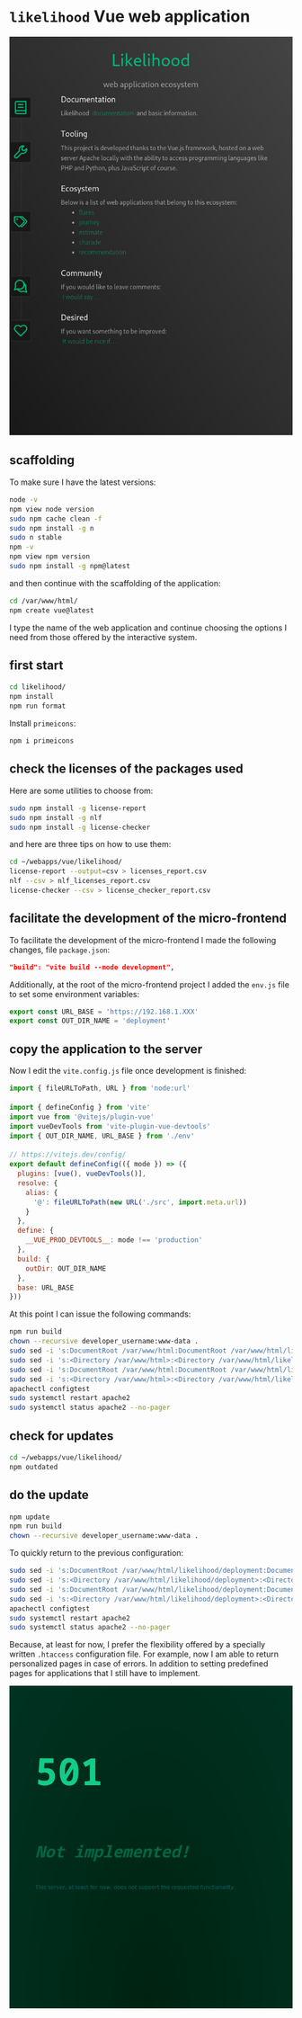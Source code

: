 # `likelihood` Vue web application

![likelihood landing page](screenshots/likelihood_landing_page.png)

## scaffolding

To make sure I have the latest versions:

```bash
node -v
npm view node version
sudo npm cache clean -f
sudo npm install -g n
sudo n stable
npm -v
npm view npm version
sudo npm install -g npm@latest
```

and then continue with the scaffolding of the application:

```sh
cd /var/www/html/
npm create vue@latest
```

I type the name of the web application and continue choosing the options I need from those offered by the interactive system.

## first start

```sh
cd likelihood/
npm install
npm run format
```

Install `primeicons`:

```sh
npm i primeicons
```

## check the licenses of the packages used

Here are some utilities to choose from:

```sh
sudo npm install -g license-report
sudo npm install -g nlf
sudo npm install -g license-checker
```

and here are three tips on how to use them:

```sh
cd ~/webapps/vue/likelihood/
license-report --output=csv > licenses_report.csv
nlf --csv > nlf_licenses_report.csv
license-checker --csv > license_checker_report.csv
```

## facilitate the development of the micro-frontend

To facilitate the development of the micro-frontend I made the following changes, file `package.json`:

```json
"build": "vite build --mode development",
```

Additionally, at the root of the micro-frontend project I added the `env.js` file to set some environment variables:

```js
export const URL_BASE = 'https://192.168.1.XXX'
export const OUT_DIR_NAME = 'deployment'
```

## copy the application to the server

Now I edit the `vite.config.js` file once development is finished:

```js
import { fileURLToPath, URL } from 'node:url'

import { defineConfig } from 'vite'
import vue from '@vitejs/plugin-vue'
import vueDevTools from 'vite-plugin-vue-devtools'
import { OUT_DIR_NAME, URL_BASE } from './env'

// https://vitejs.dev/config/
export default defineConfig(({ mode }) => ({
  plugins: [vue(), vueDevTools()],
  resolve: {
    alias: {
      '@': fileURLToPath(new URL('./src', import.meta.url))
    }
  },
  define: {
    __VUE_PROD_DEVTOOLS__: mode !== 'production'
  },
  build: {
    outDir: OUT_DIR_NAME
  },
  base: URL_BASE
}))
```

At this point I can issue the following commands:

```sh
npm run build
chown --recursive developer_username:www-data .
sudo sed -i 's:DocumentRoot /var/www/html:DocumentRoot /var/www/html/likelihood/deployment:g' /etc/apache2/sites-available/default-ssl.conf
sudo sed -i 's:<Directory /var/www/html>:<Directory /var/www/html/likelihood/deployment>:g' /etc/apache2/sites-available/default-ssl.conf
sudo sed -i 's:DocumentRoot /var/www/html:DocumentRoot /var/www/html/likelihood/deployment:g' /etc/apache2/sites-available/000-default.conf
sudo sed -i 's:<Directory /var/www/html>:<Directory /var/www/html/likelihood/deployment>:g' /etc/apache2/sites-available/000-default.conf
apachectl configtest
sudo systemctl restart apache2
sudo systemctl status apache2 --no-pager
```

## check for updates

```sh
cd ~/webapps/vue/likelihood/
npm outdated
```

## do the update

```sh
npm update
npm run build
chown --recursive developer_username:www-data .
```

To quickly return to the previous configuration:

```sh
sudo sed -i 's:DocumentRoot /var/www/html/likelihood/deployment:DocumentRoot /var/www/html:g' /etc/apache2/sites-available/default-ssl.conf
sudo sed -i 's:<Directory /var/www/html/likelihood/deployment>:<Directory /var/www/html>:g' /etc/apache2/sites-available/default-ssl.conf
sudo sed -i 's:DocumentRoot /var/www/html/likelihood/deployment:DocumentRoot /var/www/html:g' /etc/apache2/sites-available/000-default.conf
sudo sed -i 's:<Directory /var/www/html/likelihood/deployment>:<Directory /var/www/html>:g' /etc/apache2/sites-available/000-default.conf
apachectl configtest
sudo systemctl restart apache2
sudo systemctl status apache2 --no-pager
```

Because, at least for now, I prefer the flexibility offered by a specially written `.htaccess` configuration file.
For example, now I am able to return personalized pages in case of errors.
In addition to setting predefined pages for applications that I still have to implement.

![likelihood landing page](screenshots/http_error_501.png)
